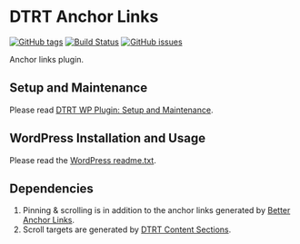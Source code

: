# DTRT Anchor Links

[![GitHub tags](https://img.shields.io/github/tag/dotherightthing/wpdtrt-anchorlinks.svg)](https://github.com/dotherightthing/wpdtrt-anchorlinks/tags) [![Build Status](https://travis-ci.org/dotherightthing/wpdtrt-anchorlinks.svg?branch=master)](https://travis-ci.org/dotherightthing/wpdtrt-anchorlinks) [![GitHub issues](https://img.shields.io/github/issues/dotherightthing/wpdtrt-anchorlinks.svg)](https://github.com/dotherightthing/wpdtrt-anchorlinks/issues)

Anchor links plugin.

## Setup and Maintenance

Please read [DTRT WP Plugin: Setup and Maintenance](https://github.com/dotherightthing/wpdtrt-plugin#setup-and-maintenance).

## WordPress Installation and Usage

Please read the [WordPress readme.txt](readme.txt).

## Dependencies

1. Pinning & scrolling is in addition to the anchor links generated by [Better Anchor Links](https://wordpress.org/plugins/better-anchor-links/).
1. Scroll targets are generated by [DTRT Content Sections](https://github.com/dotherightthing/wpdtrt-contentsections).

